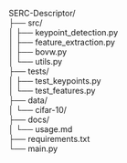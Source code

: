 SERC-Descriptor/  
├── src/  
│   ├── keypoint_detection.py  
│   ├── feature_extraction.py  
│   ├── bovw.py  
│   └── utils.py  
├── tests/  
│   ├── test_keypoints.py  
│   └── test_features.py  
├── data/  
│   └── cifar-10/  
├── docs/  
│   └── usage.md  
├── requirements.txt  
└── main.py  
